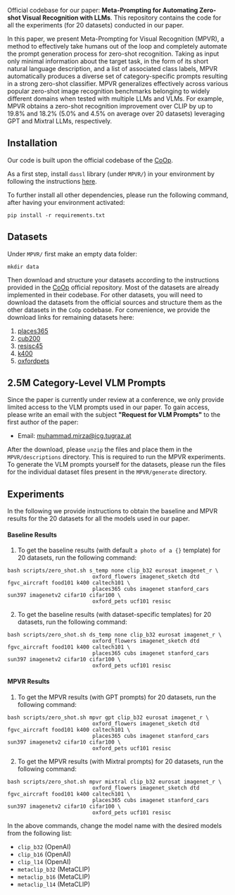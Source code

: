 Official codebase for our paper: **Meta-Prompting for Automating Zero-shot Visual Recognition with LLMs**.
This repository contains the code for all the experiments (for 20 datasets) conducted in our paper.

In this paper, we present Meta-Prompting for Visual Recognition (MPVR), a method to effectively take humans out of the loop and completely automate the prompt generation process for zero-shot 
recognition. Taking as input only
minimal information about the target task, in the form of its short natural 
language description, and a list of associated class labels, MPVR
automatically produces a diverse set of category-specific prompts resulting 
in a strong zero-shot classifier. MPVR generalizes effectively across
various popular zero-shot image recognition benchmarks belonging to
widely different domains when tested with multiple LLMs and VLMs.
For example, MPVR obtains a zero-shot recognition improvement over
CLIP by up to 19.8% and 18.2% (5.0% and 4.5% on average over 20
datasets) leveraging GPT and Mixtral LLMs, respectively.
## Installation

Our code is built upon the official codebase of the [CoOp](https://github.dev/KaiyangZhou/CoOp).

As a first step, install `dassl` library (under `MPVR/`) in your environment by following the instructions [here](https://github.com/KaiyangZhou/Dassl.pytorch#installation).

To further install all other dependencies, please run the following command, after having your environment activated:

```
pip install -r requirements.txt
```

## Datasets

Under `MPVR/` first make an empty data folder: 

```
mkdir data
```

Then download and structure your datasets according to the instructions provided in 
the [CoOp](https://github.dev/KaiyangZhou/CoOp)
official repository. 
Most of the datasets are already implemented in their codebase. 
For other datasets, you will need to download the datasets from the official sources and structure them as the other 
datasets in the `CoOp` codebase. For convenience, we provide the download links for remaining datasets here: 

1. [places365](http://places2.csail.mit.edu/download.html)
2. [cub200](https://www.vision.caltech.edu/datasets/cub_200_2011/)
3. [resisc45](https://meta-album.github.io/datasets/RESISC.html)
4. [k400](https://github.com/cvdfoundation/kinetics-dataset)
5. [oxfordpets](https://www.robots.ox.ac.uk/~vgg/data/pets/)

## 2.5M Category-Level VLM Prompts

Since the paper is currently under review at a conference, we only provide limited access to the VLM prompts used in our paper.
To gain access, please write an email with the subject **"Request for VLM Prompts"** to the first author of the paper:

- Email: [muhammad.mirza@icg.tugraz.at](muhammad.mirza@icg.tugraz.at)



After the download, please `unzip` the files and place them in the `MPVR/descriptions` directory. This is required to run the MPVR experiments.
To generate the VLM prompts yourself for the datasets, please run the files for the individual dataset files present in the 
`MPVR/generate` directory.



## Experiments

In the following we provide instructions to obtain the baseline and MPVR results for the 20 datasets for all the models
used in our paper.


#### Baseline Results

1. To get the baseline results (with default ```a photo of a {}``` template) for 20 datasets, run the following command:

 
```  
bash scripts/zero_shot.sh s_temp none clip_b32 eurosat imagenet_r \
                           oxford_flowers imagenet_sketch dtd fgvc_aircraft food101 k400 caltech101 \
                           places365 cubs imagenet stanford_cars sun397 imagenetv2 cifar10 cifar100 \
                           oxford_pets ucf101 resisc

```

2. To get the baseline results (with dataset-specific templates) for 20 datasets, run the following command:

```  
bash scripts/zero_shot.sh ds_temp none clip_b32 eurosat imagenet_r \
                           oxford_flowers imagenet_sketch dtd fgvc_aircraft food101 k400 caltech101 \
                           places365 cubs imagenet stanford_cars sun397 imagenetv2 cifar10 cifar100 \
                           oxford_pets ucf101 resisc
```

#### MPVR Results

1. To get the MPVR results (with GPT prompts) for 20 datasets, run the following command:

```  
bash scripts/zero_shot.sh mpvr gpt clip_b32 eurosat imagenet_r \
                           oxford_flowers imagenet_sketch dtd fgvc_aircraft food101 k400 caltech101 \
                           places365 cubs imagenet stanford_cars sun397 imagenetv2 cifar10 cifar100 \
                           oxford_pets ucf101 resisc
```

2. To get the MPVR results (with Mixtral prompts) for 20 datasets, run the following command:

```  
bash scripts/zero_shot.sh mpvr mixtral clip_b32 eurosat imagenet_r \
                           oxford_flowers imagenet_sketch dtd fgvc_aircraft food101 k400 caltech101 \
                           places365 cubs imagenet stanford_cars sun397 imagenetv2 cifar10 cifar100 \
                           oxford_pets ucf101 resisc
```


In the above commands, change the model name with the desired models from the following list:

- `clip_b32` (OpenAI)
- `clip_b16` (OpenAI)
- `clip_l14` (OpenAI)
- `metaclip_b32` (MetaCLIP)
- `metaclip_b16` (MetaCLIP)
- `metaclip_l14` (MetaCLIP)